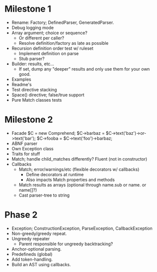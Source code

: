 Milestone 1
===========
-	Rename: Factory; DefinedParser, GeneratedParser.
-	Debug logging mode
-	Array argument; choice or sequence?
	-	Or different per caller?
	-	Resolve definition/factory as late as possible
-	Recursion definition order test w/ ruleset
	-	Implement definition on parse
	-	Stub parser?
-	Builder: results, etc...
	-	If set, dump any "deeper" results and only use them for your own good.
-	Examples
-	Readme's
-	Test directive stacking
-	Space() directive; false/true support
-	Pure Match classes tests

Milestone 2
===========
-	Facade
	$C = new Comprehend;
	$C->barbaz = $C->text('baz')->or->text('bar');
	$C->fooba = $C->text('foo')->barbaz;
-	ABNF parser
-	Own Exception class
-	Traits for stuff
-	Match; handle child_matches differently? Fluent (not in constructor)
-	Callbacks
	-	Match; error/warnings/etc (flexible decorators w/ callbacks)
		-	Define decorators at runtime
		-	Also impacts Match properties and methods
	-	Match results as arrays (optional through name.sub or name. or name[]?)
	-	Cast parser-tree to string

Phase 2
=======
-	Exception; ConstructionException, ParseException, CallbackException
-	Non-greedy/greedy repeat.
-	Ungreedy repeater
	-	Parent responsible for ungreedy backtracking?
-	Anchor-optional parsing.
-	Predefineds (global)
-	Add token-handling.
-	Build an AST using callbacks.

